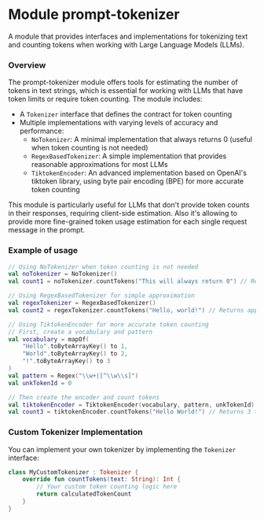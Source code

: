 # Module prompt-tokenizer

A module that provides interfaces and implementations for tokenizing text and counting tokens when working with Large Language Models (LLMs).

### Overview

The prompt-tokenizer module offers tools for estimating the number of tokens in text strings, which is essential for working with LLMs that have token limits or require token counting. The module includes:

- A `Tokenizer` interface that defines the contract for token counting
- Multiple implementations with varying levels of accuracy and performance:
  - `NoTokenizer`: A minimal implementation that always returns 0 (useful when token counting is not needed)
  - `RegexBasedTokenizer`: A simple implementation that provides reasonable approximations for most LLMs
  - `TiktokenEncoder`: An advanced implementation based on OpenAI's tiktoken library, using byte pair encoding (BPE) for more accurate token counting

This module is particularly useful for LLMs that don't provide token counts in their responses, requiring client-side estimation.
Also it's allowing to provide more fine-grained token usage estimation for each single request message in the prompt.

### Example of usage

```kotlin
// Using NoTokenizer when token counting is not needed
val noTokenizer = NoTokenizer()
val count1 = noTokenizer.countTokens("This will always return 0") // Returns 0

// Using RegexBasedTokenizer for simple approximation
val regexTokenizer = RegexBasedTokenizer()
val count2 = regexTokenizer.countTokens("Hello, world!") // Returns approximate token count

// Using TiktokenEncoder for more accurate token counting
// First, create a vocabulary and pattern
val vocabulary = mapOf(
    "Hello".toByteArrayKey() to 1,
    "World".toByteArrayKey() to 2,
    "!".toByteArrayKey() to 3
)
val pattern = Regex("\\w+|[^\\w\\s]")
val unkTokenId = 0

// Then create the encoder and count tokens
val tiktokenEncoder = TiktokenEncoder(vocabulary, pattern, unkTokenId)
val count3 = tiktokenEncoder.countTokens("Hello World!") // Returns 3 tokens
```

### Custom Tokenizer Implementation

You can implement your own tokenizer by implementing the `Tokenizer` interface:

```kotlin
class MyCustomTokenizer : Tokenizer {
    override fun countTokens(text: String): Int {
        // Your custom token counting logic here
        return calculatedTokenCount
    }
}
```

